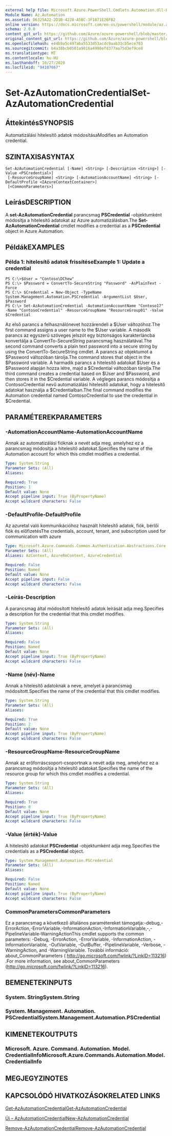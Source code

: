 ```yaml
---
external help file: Microsoft.Azure.PowerShell.Cmdlets.Automation.dll-Help.xml
Module Name: Az.Automation
ms.assetid: D6325A22-2D1B-4228-A5BC-3F1071E26FB2
online version: https://docs.microsoft.com/en-us/powershell/module/az.automation/set-azautomationcredential
schema: 2.0.0
content_git_url: https://github.com/Azure/azure-powershell/blob/master/src/Automation/Automation/help/Set-AzAutomationCredential.md
original_content_git_url: https://github.com/Azure/azure-powershell/blob/master/src/Automation/Automation/help/Set-AzAutomationCredential.md
ms.openlocfilehash: e44b9a5c497aba5533d53acdc9aab31cb5ece703
ms.sourcegitcommit: b4a38bcb0501a9016a4998efd377aa75d3ef9ce8
ms.translationtype: MT
ms.contentlocale: hu-HU
ms.lasthandoff: 10/27/2020
ms.locfileid: "94187667"
---
```

# <span data-ttu-id="957f7-101">Set-AzAutomationCredential</span><span class="sxs-lookup"><span data-stu-id="957f7-101">Set-AzAutomationCredential</span></span>

## <span data-ttu-id="957f7-102">Áttekintés</span><span class="sxs-lookup"><span data-stu-id="957f7-102">SYNOPSIS</span></span>
<span data-ttu-id="957f7-103">Automatizálási hitelesítő adatok módosítása</span><span class="sxs-lookup"><span data-stu-id="957f7-103">Modifies an Automation credential.</span></span>

## <span data-ttu-id="957f7-104">SZINTAXISA</span><span class="sxs-lookup"><span data-stu-id="957f7-104">SYNTAX</span></span>

```
Set-AzAutomationCredential [-Name] <String> [-Description <String>] [-Value <PSCredential>]
 [-ResourceGroupName] <String> [-AutomationAccountName] <String> [-DefaultProfile <IAzureContextContainer>]
 [<CommonParameters>]
```

## <span data-ttu-id="957f7-105">Leírás</span><span class="sxs-lookup"><span data-stu-id="957f7-105">DESCRIPTION</span></span>
<span data-ttu-id="957f7-106">A **set-AzAutomationCredential** parancsmag **PSCredential** -objektumként módosítja a hitelesítő adatokat az Azure automatizálásban.</span><span class="sxs-lookup"><span data-stu-id="957f7-106">The **Set-AzAutomationCredential** cmdlet modifies a credential as a **PSCredential** object in Azure Automation.</span></span>

## <span data-ttu-id="957f7-107">Példák</span><span class="sxs-lookup"><span data-stu-id="957f7-107">EXAMPLES</span></span>

### <span data-ttu-id="957f7-108">Példa 1: hitelesítő adatok frissítése</span><span class="sxs-lookup"><span data-stu-id="957f7-108">Example 1: Update a credential</span></span>
```
PS C:\>$User = "Contoso\DChew"
PS C:\> $Password = ConvertTo-SecureString "Password" -AsPlainText -Force
PS C:\> $Credential = New-Object -TypeName System.Management.Automation.PSCredential -ArgumentList $User, $Password
PS C:\> Set-AzAutomationCredential -AutomationAccountName "Contoso17" -Name "ContosoCredential" -ResourceGroupName "ResourceGroup01" -Value $Credential
```

<span data-ttu-id="957f7-109">Az első parancs a felhasználónevet hozzárendeli a $User változóhoz.</span><span class="sxs-lookup"><span data-stu-id="957f7-109">The first command assigns a user name to the $User variable.</span></span>
<span data-ttu-id="957f7-110">A második parancs az egyszerű szöveges jelszót egy biztonságos karakterláncba konvertálja a ConvertTo-SecureString parancsmag használatával.</span><span class="sxs-lookup"><span data-stu-id="957f7-110">The second command converts a plain text password into a secure string by using the ConvertTo-SecureString cmdlet.</span></span>
<span data-ttu-id="957f7-111">A parancs az objektumot a $Password változóban tárolja.</span><span class="sxs-lookup"><span data-stu-id="957f7-111">The command stores that object in the $Password variable.</span></span>
<span data-ttu-id="957f7-112">A harmadik parancs a hitelesítő adatokat $User és a $Password alapján hozza létre, majd a $Credential változóban tárolja.</span><span class="sxs-lookup"><span data-stu-id="957f7-112">The third command creates a credential based on $User and $Password, and then stores it in the $Credential variable.</span></span>
<span data-ttu-id="957f7-113">A végleges parancs módosítja a ContosoCredential nevű automatizálási hitelesítő adatokat, hogy a hitelesítő adatokat használja a $Credentialban.</span><span class="sxs-lookup"><span data-stu-id="957f7-113">The final command modifies the Automation credential named ContosoCredential to use the credential in $Credential.</span></span>

## <span data-ttu-id="957f7-114">PARAMÉTEREK</span><span class="sxs-lookup"><span data-stu-id="957f7-114">PARAMETERS</span></span>

### <span data-ttu-id="957f7-115">-AutomationAccountName</span><span class="sxs-lookup"><span data-stu-id="957f7-115">-AutomationAccountName</span></span>
<span data-ttu-id="957f7-116">Annak az automatizálási fióknak a nevét adja meg, amelyhez ez a parancsmag módosítja a hitelesítő adatokat.</span><span class="sxs-lookup"><span data-stu-id="957f7-116">Specifies the name of the Automation account for which this cmdlet modifies a credential.</span></span>

```yaml
Type: System.String
Parameter Sets: (All)
Aliases:

Required: True
Position: 1
Default value: None
Accept pipeline input: True (ByPropertyName)
Accept wildcard characters: False
```

### <span data-ttu-id="957f7-117">-DefaultProfile</span><span class="sxs-lookup"><span data-stu-id="957f7-117">-DefaultProfile</span></span>
<span data-ttu-id="957f7-118">Az azuretal való kommunikációhoz használt hitelesítő adatok, fiók, bérlői fiók és előfizetés</span><span class="sxs-lookup"><span data-stu-id="957f7-118">The credentials, account, tenant, and subscription used for communication with azure</span></span>

```yaml
Type: Microsoft.Azure.Commands.Common.Authentication.Abstractions.Core.IAzureContextContainer
Parameter Sets: (All)
Aliases: AzContext, AzureRmContext, AzureCredential

Required: False
Position: Named
Default value: None
Accept pipeline input: False
Accept wildcard characters: False
```

### <span data-ttu-id="957f7-119">-Leírás</span><span class="sxs-lookup"><span data-stu-id="957f7-119">-Description</span></span>
<span data-ttu-id="957f7-120">A parancsmag által módosított hitelesítő adatok leírását adja meg.</span><span class="sxs-lookup"><span data-stu-id="957f7-120">Specifies a description for the credential that this cmdlet modifies.</span></span>

```yaml
Type: System.String
Parameter Sets: (All)
Aliases:

Required: False
Position: Named
Default value: None
Accept pipeline input: True (ByPropertyName)
Accept wildcard characters: False
```

### <span data-ttu-id="957f7-121">-Name (név)</span><span class="sxs-lookup"><span data-stu-id="957f7-121">-Name</span></span>
<span data-ttu-id="957f7-122">Annak a hitelesítő adatoknak a neve, amelyet a parancsmag módosított.</span><span class="sxs-lookup"><span data-stu-id="957f7-122">Specifies the name of the credential that this cmdlet modifies.</span></span>

```yaml
Type: System.String
Parameter Sets: (All)
Aliases:

Required: True
Position: 2
Default value: None
Accept pipeline input: True (ByPropertyName)
Accept wildcard characters: False
```

### <span data-ttu-id="957f7-123">-ResourceGroupName</span><span class="sxs-lookup"><span data-stu-id="957f7-123">-ResourceGroupName</span></span>
<span data-ttu-id="957f7-124">Annak az erőforráscsoport-csoportnak a nevét adja meg, amelyhez ez a parancsmag módosítja a hitelesítő adatokat.</span><span class="sxs-lookup"><span data-stu-id="957f7-124">Specifies the name of the resource group for which this cmdlet modifies a credential.</span></span>

```yaml
Type: System.String
Parameter Sets: (All)
Aliases:

Required: True
Position: 0
Default value: None
Accept pipeline input: True (ByPropertyName)
Accept wildcard characters: False
```

### <span data-ttu-id="957f7-125">-Value (érték)</span><span class="sxs-lookup"><span data-stu-id="957f7-125">-Value</span></span>
<span data-ttu-id="957f7-126">A hitelesítő adatokat **PSCredential** -objektumként adja meg.</span><span class="sxs-lookup"><span data-stu-id="957f7-126">Specifies the credentials as a **PSCredential** object.</span></span>

```yaml
Type: System.Management.Automation.PSCredential
Parameter Sets: (All)
Aliases:

Required: False
Position: Named
Default value: None
Accept pipeline input: True (ByPropertyName)
Accept wildcard characters: False
```

### <span data-ttu-id="957f7-127">CommonParameters</span><span class="sxs-lookup"><span data-stu-id="957f7-127">CommonParameters</span></span>
<span data-ttu-id="957f7-128">Ez a parancsmag a következő általános paramétereket támogatja:-debug,-ErrorAction,-ErrorVariable,-InformationAction,-InformationVariable,-,-PipelineVariable-WarningAction</span><span class="sxs-lookup"><span data-stu-id="957f7-128">This cmdlet supports the common parameters: -Debug, -ErrorAction, -ErrorVariable, -InformationAction, -InformationVariable, -OutVariable, -OutBuffer, -PipelineVariable, -Verbose, -WarningAction, and -WarningVariable.</span></span> <span data-ttu-id="957f7-129">További információ: about_CommonParameters ( http://go.microsoft.com/fwlink/?LinkID=113216) .</span><span class="sxs-lookup"><span data-stu-id="957f7-129">For more information, see about_CommonParameters (http://go.microsoft.com/fwlink/?LinkID=113216).</span></span>

## <span data-ttu-id="957f7-130">BEMENETEK</span><span class="sxs-lookup"><span data-stu-id="957f7-130">INPUTS</span></span>

### <span data-ttu-id="957f7-131">System. String</span><span class="sxs-lookup"><span data-stu-id="957f7-131">System.String</span></span>

### <span data-ttu-id="957f7-132">System. Management. Automation. PSCredential</span><span class="sxs-lookup"><span data-stu-id="957f7-132">System.Management.Automation.PSCredential</span></span>

## <span data-ttu-id="957f7-133">KIMENETEK</span><span class="sxs-lookup"><span data-stu-id="957f7-133">OUTPUTS</span></span>

### <span data-ttu-id="957f7-134">Microsoft. Azure. Command. Automation. Model. CredentialInfo</span><span class="sxs-lookup"><span data-stu-id="957f7-134">Microsoft.Azure.Commands.Automation.Model.CredentialInfo</span></span>

## <span data-ttu-id="957f7-135">MEGJEGYZI</span><span class="sxs-lookup"><span data-stu-id="957f7-135">NOTES</span></span>

## <span data-ttu-id="957f7-136">KAPCSOLÓDÓ HIVATKOZÁSOK</span><span class="sxs-lookup"><span data-stu-id="957f7-136">RELATED LINKS</span></span>

[<span data-ttu-id="957f7-137">Get-AzAutomationCredential</span><span class="sxs-lookup"><span data-stu-id="957f7-137">Get-AzAutomationCredential</span></span>](./Get-AzAutomationCredential.md)

[<span data-ttu-id="957f7-138">Új – AzAutomationCredential</span><span class="sxs-lookup"><span data-stu-id="957f7-138">New-AzAutomationCredential</span></span>](./New-AzAutomationCredential.md)

[<span data-ttu-id="957f7-139">Remove-AzAutomationCredential</span><span class="sxs-lookup"><span data-stu-id="957f7-139">Remove-AzAutomationCredential</span></span>](./Remove-AzAutomationCredential.md)


